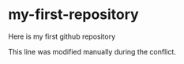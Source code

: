 # my-first-repository

Here is my first github repository

This line was modified manually during the conflict.

